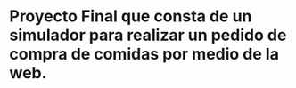 # Proyecto Final que consta de un simulador para realizar un pedido de compra de comidas por medio de la web.
